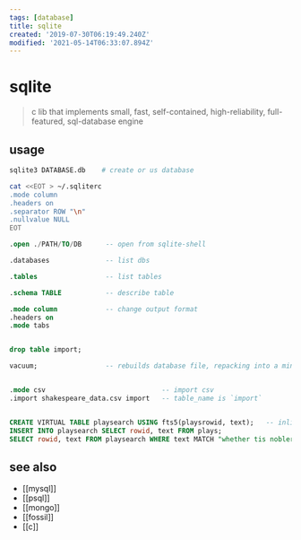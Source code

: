 ```yaml
---
tags: [database]
title: sqlite
created: '2019-07-30T06:19:49.240Z'
modified: '2021-05-14T06:33:07.894Z'
---
```


# sqlite

> c lib that implements small, fast, self-contained, high-reliability, full-featured, sql-database engine

## usage
```sh
sqlite3 DATABASE.db    # create or us database

cat <<EOT > ~/.sqliterc
.mode column
.headers on
.separator ROW "\n"
.nullvalue NULL
EOT
```
    
```sql
.open ./PATH/TO/DB      -- open from sqlite-shell

.databases              -- list dbs

.tables                 -- list tables

.schema TABLE           -- describe table

.mode column            -- change output format
.headers on
.mode tabs      


drop table import;

vacuum;                 -- rebuilds database file, repacking into a minimal amount of disk space


.mode csv                             -- import csv
.import shakespeare_data.csv import   -- table_name is `import`


CREATE VIRTUAL TABLE playsearch USING fts5(playsrowid, text);   -- inline text search - FTS5, a virtual table module
INSERT INTO playsearch SELECT rowid, text FROM plays;
SELECT rowid, text FROM playsearch WHERE text MATCH "whether tis nobler"; -- Now we can search for our soliloquy
```

## see also
- [[mysql]]
- [[psql]]
- [[mongo]]
- [[fossil]]
- [[c]]
